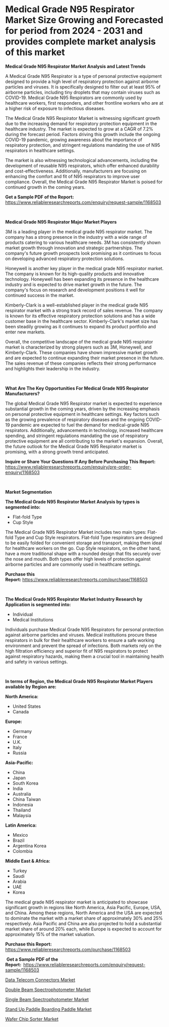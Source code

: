 <p><h1>Medical Grade N95 Respirator Market Size Growing and Forecasted for period from 2024 - 2031 and provides complete market analysis of this market</h1></p><p><strong>Medical Grade N95 Respirator Market Analysis and Latest Trends</strong></p>
<p><p>A Medical Grade N95 Respirator is a type of personal protective equipment designed to provide a high level of respiratory protection against airborne particles and viruses. It is specifically designed to filter out at least 95% of airborne particles, including tiny droplets that may contain viruses such as COVID-19. Medical Grade N95 Respirators are commonly used by healthcare workers, first responders, and other frontline workers who are at a higher risk of exposure to infectious diseases.</p><p>The Medical Grade N95 Respirator Market is witnessing significant growth due to the increasing demand for respiratory protection equipment in the healthcare industry. The market is expected to grow at a CAGR of 7.2% during the forecast period. Factors driving this growth include the ongoing COVID-19 pandemic, growing awareness about the importance of respiratory protection, and stringent regulations mandating the use of N95 respirators in healthcare settings.</p><p>The market is also witnessing technological advancements, including the development of reusable N95 respirators, which offer enhanced durability and cost-effectiveness. Additionally, manufacturers are focusing on enhancing the comfort and fit of N95 respirators to improve user compliance. Overall, the Medical Grade N95 Respirator Market is poised for continued growth in the coming years.</p></p>
<p><strong>Get a Sample PDF of the Report:&nbsp;</strong> <a href="https://www.reliableresearchreports.com/enquiry/request-sample/1168503">https://www.reliableresearchreports.com/enquiry/request-sample/1168503</a></p>
<p>&nbsp;</p>
<p><strong>Medical Grade N95 Respirator Major Market Players</strong></p>
<p><p>3M is a leading player in the medical grade N95 respirator market. The company has a strong presence in the industry with a wide range of products catering to various healthcare needs. 3M has consistently shown market growth through innovation and strategic partnerships. The company's future growth prospects look promising as it continues to focus on developing advanced respiratory protection solutions.</p><p>Honeywell is another key player in the medical grade N95 respirator market. The company is known for its high-quality products and innovative technology. Honeywell has been expanding its presence in the healthcare industry and is expected to drive market growth in the future. The company's focus on research and development positions it well for continued success in the market.</p><p>Kimberly-Clark is a well-established player in the medical grade N95 respirator market with a strong track record of sales revenue. The company is known for its effective respiratory protection solutions and has a wide customer base in the healthcare sector. Kimberly-Clark's market size has been steadily growing as it continues to expand its product portfolio and enter new markets.</p><p>Overall, the competitive landscape of the medical grade N95 respirator market is characterized by strong players such as 3M, Honeywell, and Kimberly-Clark. These companies have shown impressive market growth and are expected to continue expanding their market presence in the future. The sales revenue of these companies reflects their strong performance and highlights their leadership in the industry.</p></p>
<p>&nbsp;</p>
<p><strong>What Are The Key Opportunities For Medical Grade N95 Respirator Manufacturers?</strong></p>
<p><p>The global Medical Grade N95 Respirator market is expected to experience substantial growth in the coming years, driven by the increasing emphasis on personal protective equipment in healthcare settings. Key factors such as the growing prevalence of respiratory diseases and the ongoing COVID-19 pandemic are expected to fuel the demand for medical-grade N95 respirators. Additionally, advancements in technology, increased healthcare spending, and stringent regulations mandating the use of respiratory protective equipment are all contributing to the market's expansion. Overall, the future outlook for the Medical Grade N95 Respirator market is promising, with a strong growth trend anticipated.</p></p>
<p><strong>Inquire or Share Your Questions If Any Before Purchasing This Report:</strong> <a href="https://www.reliableresearchreports.com/enquiry/pre-order-enquiry/1168503">https://www.reliableresearchreports.com/enquiry/pre-order-enquiry/1168503</a></p>
<p>&nbsp;</p>
<p><strong>Market Segmentation</strong></p>
<p><strong>The Medical Grade N95 Respirator Market Analysis by types is segmented into:</strong></p>
<p><ul><li>Flat-fold Type</li><li>Cup Style</li></ul></p>
<p><p>The Medical Grade N95 Respirator Market includes two main types: Flat-fold Type and Cup Style respirators. Flat-fold Type respirators are designed to be easily folded for convenient storage and transport, making them ideal for healthcare workers on the go. Cup Style respirators, on the other hand, have a more traditional shape with a rounded design that fits securely over the nose and mouth. Both types offer high levels of protection against airborne particles and are commonly used in healthcare settings.</p></p>
<p><strong>Purchase this Report:&nbsp;</strong><a href="https://www.reliableresearchreports.com/purchase/1168503">https://www.reliableresearchreports.com/purchase/1168503</a></p>
<p>&nbsp;</p>
<p><strong>The Medical Grade N95 Respirator Market Industry Research by Application is segmented into:</strong></p>
<p><ul><li>Individual</li><li>Medical Institutions</li></ul></p>
<p><p>Individuals purchase Medical Grade N95 Respirators for personal protection against airborne particles and viruses. Medical institutions procure these respirators in bulk for their healthcare workers to ensure a safe working environment and prevent the spread of infections. Both markets rely on the high filtration efficiency and superior fit of N95 respirators to protect against respiratory hazards, making them a crucial tool in maintaining health and safety in various settings.</p></p>
<p>&nbsp;</p>
<p><strong>In terms of Region, the Medical Grade N95 Respirator Market Players available by Region are:</strong></p>
<p>
    <p> <strong> North America: </strong>
        <ul>
            <li>United States</li>
            <li>Canada</li>
        </ul>
        </p> 
    <p> <strong> Europe: </strong>
        <ul>
            <li>Germany</li>
            <li>France</li>
            <li>U.K.</li>
            <li>Italy</li>
            <li>Russia</li>
        </ul>
        </p> 
    <p> <strong> Asia-Pacific: </strong>
        <ul>
            <li>China</li>
            <li>Japan</li>
            <li>South Korea</li>
            <li>India</li>
            <li>Australia</li>
            <li>China Taiwan</li>
            <li>Indonesia</li>
            <li>Thailand</li>
            <li>Malaysia</li>
        </ul>
        </p> 
    <p> <strong> Latin America: </strong>
        <ul>
            <li>Mexico</li>
            <li>Brazil</li>
            <li>Argentina Korea</li>
            <li>Colombia</li>
        </ul>
        </p> 
    <p> <strong> Middle East & Africa: </strong>
        <ul>
            <li>Turkey</li>
            <li>Saudi</li>
            <li>Arabia</li>
            <li>UAE</li>
            <li>Korea</li>
        </ul>
    </p>
    </p>
<p><p>The medical grade N95 respirator market is anticipated to showcase significant growth in regions like North America, Asia Pacific, Europe, USA, and China. Among these regions, North America and the USA are expected to dominate the market with a market share of approximately 30% and 25% respectively. Asia Pacific and China are also projected to hold a substantial market share of around 20% each, while Europe is expected to account for approximately 15% of the market valuation.</p></p>
<p><strong>Purchase this Report: </strong><a href="https://www.reliableresearchreports.com/purchase/1168503">https://www.reliableresearchreports.com/purchase/1168503</a></p>
<p>&nbsp;<strong>Get a Sample PDF of the Report:&nbsp;&nbsp;</strong><a href="https://www.reliableresearchreports.com/enquiry/request-sample/1168503">https://www.reliableresearchreports.com/enquiry/request-sample/1168503</a></p>
<p><strong></strong></p>
<p><p><a href="https://view.publitas.com/reportprime-1/data-telecom-connectors-market-insights-market-players-and-forecast-till-2031/">Data Telecom Connectors Market</a></p><p><a href="https://artistic-helicopter-ca9.notion.site/Double-Beam-Spectrophotometer-Market-Research-Report-Provides-Critical-Insights-that-can-help-Shape--b301810a3ffc4cef9637162ef6f81d5e">Double Beam Spectrophotometer Market</a></p><p><a href="https://valiant-lunge-8fe.notion.site/Single-Beam-Spectrophotometer-Market-Size-Reflecting-a-Forecast-Till-2031-Market-By-Type-By-Applic-55f826d03865446180ff1e528a88a47e">Single Beam Spectrophotometer Market</a></p><p><a href="https://view.publitas.com/reportprime-1/stand-up-paddle-boarding-paddle-market-offers-provide-insightful-data-for-the-time-period-from-2024-to-2031-and-also-provide-analysis-based-on-application-type-and-region/">Stand Up Paddle Boarding Paddle Market</a></p><p><a href="https://picayune-night-cbd.notion.site/Wafer-Chip-Sorter-Market-Analysis-Examines-its-Scope-on-Growth-Opportunities-and-Forecasted-Trends--3829163edad44709a8cc6aa718fce427">Wafer Chip Sorter Market</a></p></p>